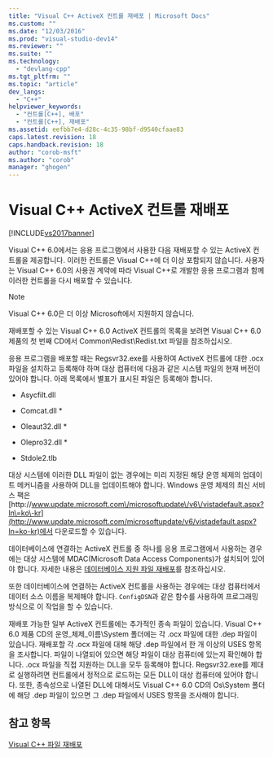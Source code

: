 ```yaml
---
title: "Visual C++ ActiveX 컨트롤 재배포 | Microsoft Docs"
ms.custom: ""
ms.date: "12/03/2016"
ms.prod: "visual-studio-dev14"
ms.reviewer: ""
ms.suite: ""
ms.technology: 
  - "devlang-cpp"
ms.tgt_pltfrm: ""
ms.topic: "article"
dev_langs: 
  - "C++"
helpviewer_keywords: 
  - "컨트롤[C++], 배포"
  - "컨트롤[C++], 재배포"
ms.assetid: eefbb7e4-d28c-4c35-98bf-d9540cfaae83
caps.latest.revision: 18
caps.handback.revision: 18
author: "corob-msft"
ms.author: "corob"
manager: "ghogen"
---
```

# Visual C++ ActiveX 컨트롤 재배포
[!INCLUDE[vs2017banner](../assembler/inline/includes/vs2017banner.md)]

Visual C\+\+ 6.0에서는 응용 프로그램에서 사용한 다음 재배포할 수 있는 ActiveX 컨트롤을 제공합니다.  이러한 컨트롤은 Visual C\+\+에 더 이상 포함되지 않습니다.  사용자는 Visual C\+\+ 6.0의 사용권 계약에 따라 Visual C\+\+로 개발한 응용 프로그램과 함께 이러한 컨트롤을 다시 배포할 수 있습니다.  
  
> [!NOTE]
>  Visual C\+\+ 6.0은 더 이상 Microsoft에서 지원하지 않습니다.  
  
 재배포할 수 있는 Visual C\+\+ 6.0 ActiveX 컨트롤의 목록을 보려면 Visual C\+\+ 6.0 제품의 첫 번째 CD에서 Common\\Redist\\Redist.txt 파일을 참조하십시오.  
  
 응용 프로그램을 배포할 때는 Regsvr32.exe를 사용하여 ActiveX 컨트롤에 대한 .ocx 파일을 설치하고 등록해야 하며  대상 컴퓨터에 다음과 같은 시스템 파일의 현재 버전이 있어야 합니다. 아래 목록에서 별표가 표시된 파일은 등록해야 합니다.  
  
-   Asycfilt.dll  
  
-   Comcat.dll \*  
  
-   Oleaut32.dll \*  
  
-   Olepro32.dll \*  
  
-   Stdole2.tlb  
  
 대상 시스템에 이러한 DLL 파일이 없는 경우에는 미리 지정된 해당 운영 체제의 업데이트 메커니즘을 사용하여 DLL을 업데이트해야 합니다.  Windows 운영 체제의 최신 서비스 팩은 [http:\/\/www.update.microsoft.com\/microsoftupdate\/v6\/vistadefault.aspx?ln\=ko\-kr](http://www.update.microsoft.com/microsoftupdate/v6/vistadefault.aspx?ln=ko-kr)에서 다운로드할 수 있습니다.  
  
 데이터베이스에 연결하는 ActiveX 컨트롤 중 하나를 응용 프로그램에서 사용하는 경우에는 대상 시스템에 MDAC\(Microsoft Data Access Components\)가 설치되어 있어야 합니다.  자세한 내용은 [데이터베이스 지원 파일 재배포](../ide/redistributing-database-support-files.md)를 참조하십시오.  
  
 또한 데이터베이스에 연결하는 ActiveX 컨트롤을 사용하는 경우에는 대상 컴퓨터에서 데이터 소스 이름을 복제해야 합니다.  `ConfigDSN`과 같은 함수를 사용하여 프로그래밍 방식으로 이 작업을 할 수 있습니다.  
  
 재배포 가능한 일부 ActiveX 컨트롤에는 추가적인 종속 파일이 있습니다.  Visual C\+\+ 6.0 제품 CD의 운영\_체제\_이름\\System 폴더에는 각 .ocx 파일에 대한 .dep 파일이 있습니다.  재배포할 각 .ocx 파일에 대해 해당 .dep 파일에서 한 개 이상의 USES 항목을 조사합니다.  파일이 나열되어 있으면 해당 파일이 대상 컴퓨터에 있는지 확인해야 합니다.  .ocx 파일을 직접 지원하는 DLL을 모두 등록해야 합니다.  Regsvr32.exe를 제대로 실행하려면 컨트롤에서 정적으로 로드하는 모든 DLL이 대상 컴퓨터에 있어야 합니다. 또한, 종속성으로 나열된 DLL에 대해서도 Visual C\+\+ 6.0 CD의 Os\\System 폴더에 해당 .dep 파일이 있으면 그 .dep 파일에서 USES 항목을 조사해야 합니다.  
  
## 참고 항목  
 [Visual C\+\+ 파일 재배포](../ide/redistributing-visual-cpp-files.md)
